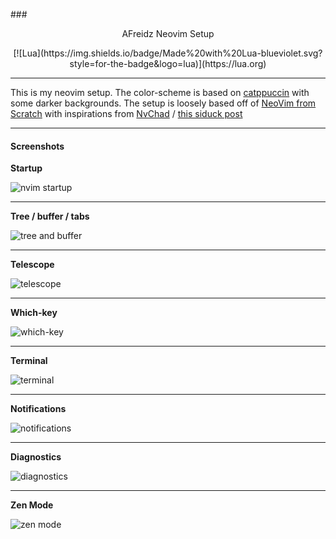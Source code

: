 ###<center> AFreidz Neovim Setup</center>

<center>[![Lua](https://img.shields.io/badge/Made%20with%20Lua-blueviolet.svg?style=for-the-badge&logo=lua)](https://lua.org)</center>

---

This is my neovim setup. The color-scheme is based on [catppuccin](https://github.com/catppuccin) with
some darker backgrounds.  The setup is loosely based off of [NeoVim from Scratch](https://github.com/LunarVim/Neovim-from-scratch)
with inspirations from [NvChad](https://github.com/NvChad/NvChad) / [this siduck post](https://www.reddit.com/r/unixporn/comments/mkra3w/bspwm_living_inside_neovim)

---

#### Screenshots

**Startup**

![nvim startup](https://imgur.com/ornw5lF.png)

---

**Tree / buffer / tabs**

![tree and buffer](https://imgur.com/BoCKB79.png)

---

**Telescope**

![telescope](https://imgur.com/1YxygJW.png)

---

**Which-key**

![which-key](https://imgur.com/6QsawCD.png)

---

**Terminal**

![terminal](https://imgur.com/MuAA1Qa.png)

---

**Notifications**

![notifications](https://imgur.com/qeGLN8M.png)

---

**Diagnostics**

![diagnostics](https://imgur.com/Ns6CAWT.png)

---

**Zen Mode**

![zen mode](https://imgur.com/CTMBxJg.png)
